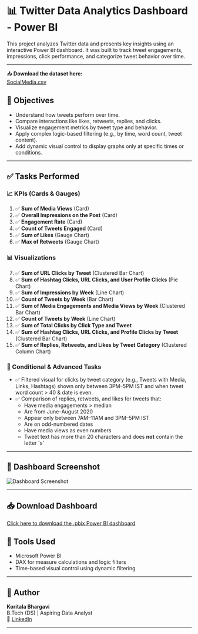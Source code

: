 # 📊 Twitter Data Analytics Dashboard - Power BI

This project analyzes Twitter data and presents key insights using an interactive Power BI dashboard. It was built to track tweet engagements, impressions, click performance, and categorize tweet behavior over time.

---
📥 **Download the dataset here:**  
[SocialMedia.csv](https://github.com/KoritalaBhargavi/PowerBIProject/blob/main/SocialMedia.csv)

## 📌 Objectives

- Understand how tweets perform over time.
- Compare interactions like likes, retweets, replies, and clicks.
- Visualize engagement metrics by tweet type and behavior.
- Apply complex logic-based filtering (e.g., by time, word count, tweet content).
- Add dynamic visual control to display graphs only at specific times or conditions.

---

## ✅ Tasks Performed

### 📈 KPIs (Cards & Gauges)
1. ✅ **Sum of Media Views** (Card)  
2. ✅ **Overall Impressions on the Post** (Card)  
3. ✅ **Engagement Rate** (Card)  
4. ✅ **Count of Tweets Engaged** (Card)  
5. ✅ **Sum of Likes** (Gauge Chart)  
6. ✅ **Max of Retweets** (Gauge Chart)  

### 📊 Visualizations
7. ✅ **Sum of URL Clicks by Tweet** (Clustered Bar Chart)  
8. ✅ **Sum of Hashtag Clicks, URL Clicks, and User Profile Clicks** (Pie Chart)  
9. ✅ **Sum of Impressions by Week** (Line Chart)  
10. ✅ **Count of Tweets by Week** (Bar Chart)  
11. ✅ **Sum of Media Engagements and Media Views by Week** (Clustered Bar Chart)  
12. ✅ **Count of Tweets by Week** (Line Chart)  
13. ✅ **Sum of Total Clicks by Click Type and Tweet**  
14. ✅ **Sum of Hashtag Clicks, URL Clicks, and Profile Clicks by Tweet** (Clustered Bar Chart)  
15. ✅ **Sum of Replies, Retweets, and Likes by Tweet Category** (Clustered Column Chart)  

### 🧠 Conditional & Advanced Tasks
- ✅ Filtered visual for clicks by tweet category (e.g., Tweets with Media, Links, Hashtags) shown only between 3PM–5PM IST and when tweet word count > 40 & date is even.
- ✅ Comparison of replies, retweets, and likes for tweets that:
  - Have media engagements > median
  - Are from June–August 2020
  - Appear only between 7AM–11AM and 3PM–5PM IST
  - Are on odd-numbered dates
  - Have media views as even numbers
  - Tweet text has more than 20 characters and does **not** contain the letter 's'

---

## 📸 Dashboard Screenshot

![Dashboard Screenshot](https://github.com/KoritalaBhargavi/PowerBIProject/blob/main/Screenshot%202025-04-17%20173228.png)

---
## 📥 Download Dashboard
[Click here to download the .pbix Power BI dashboard](https://github.com/KoritalaBhargavi/PowerBIProject/blob/main/TwitterAnalyticsDashboard.pbix)


## 🚀 Tools Used
- Microsoft Power BI
- DAX for measure calculations and logic filters
- Time-based visual control using dynamic filtering

---

## 👤 Author
**Koritala Bhargavi**  
 B.Tech (DS) | Aspiring Data Analyst  
🔗 [LinkedIn](https://www.linkedin.com/in/koritalabhargavi)

---

